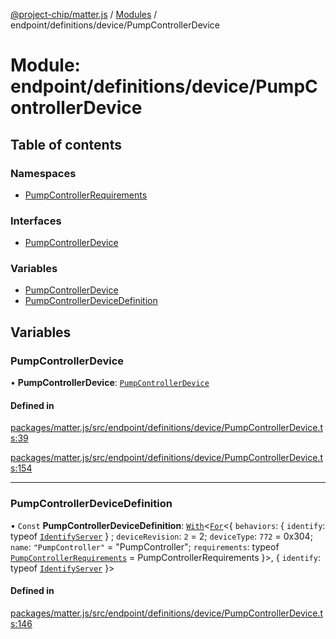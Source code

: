 [@project-chip/matter.js](../README.md) / [Modules](../modules.md) / endpoint/definitions/device/PumpControllerDevice

# Module: endpoint/definitions/device/PumpControllerDevice

## Table of contents

### Namespaces

- [PumpControllerRequirements](endpoint_definitions_device_PumpControllerDevice.PumpControllerRequirements.md)

### Interfaces

- [PumpControllerDevice](../interfaces/endpoint_definitions_device_PumpControllerDevice.PumpControllerDevice.md)

### Variables

- [PumpControllerDevice](endpoint_definitions_device_PumpControllerDevice.md#pumpcontrollerdevice)
- [PumpControllerDeviceDefinition](endpoint_definitions_device_PumpControllerDevice.md#pumpcontrollerdevicedefinition)

## Variables

### PumpControllerDevice

• **PumpControllerDevice**: [`PumpControllerDevice`](../interfaces/endpoint_definitions_device_PumpControllerDevice.PumpControllerDevice.md)

#### Defined in

[packages/matter.js/src/endpoint/definitions/device/PumpControllerDevice.ts:39](https://github.com/project-chip/matter.js/blob/6d3b6a5d957d88a9231d6ecab4bb41f8133112be/packages/matter.js/src/endpoint/definitions/device/PumpControllerDevice.ts#L39)

[packages/matter.js/src/endpoint/definitions/device/PumpControllerDevice.ts:154](https://github.com/project-chip/matter.js/blob/6d3b6a5d957d88a9231d6ecab4bb41f8133112be/packages/matter.js/src/endpoint/definitions/device/PumpControllerDevice.ts#L154)

___

### PumpControllerDeviceDefinition

• `Const` **PumpControllerDeviceDefinition**: [`With`](node_export._internal_.md#with)\<[`For`](behavior_cluster_export._internal_.EndpointType.md#for)\<\{ `behaviors`: \{ `identify`: typeof [`IdentifyServer`](behavior_definitions_identify_export.IdentifyServer.md)  } ; `deviceRevision`: ``2`` = 2; `deviceType`: ``772`` = 0x304; `name`: ``"PumpController"`` = "PumpController"; `requirements`: typeof [`PumpControllerRequirements`](endpoint_definitions_device_PumpControllerDevice.PumpControllerRequirements.md) = PumpControllerRequirements }\>, \{ `identify`: typeof [`IdentifyServer`](behavior_definitions_identify_export.IdentifyServer.md)  }\>

#### Defined in

[packages/matter.js/src/endpoint/definitions/device/PumpControllerDevice.ts:146](https://github.com/project-chip/matter.js/blob/6d3b6a5d957d88a9231d6ecab4bb41f8133112be/packages/matter.js/src/endpoint/definitions/device/PumpControllerDevice.ts#L146)
